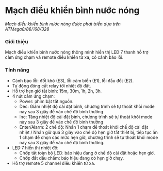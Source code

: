 # Mạch điều khiển bình nước nóng
*Mạch điều khiển bình nước nóng được phát triển dựa trên ATMega8/88/168/328*

### Giới thiệu
Mạch điều khiển bình nước nóng thông minh hiển thị LED 7 thanh hỗ trợ cảm ứng chạm và remote điều khiển từ xa, có cảnh báo lỗi.

### Tính năng
- Cảnh báo lỗi: đốt khô (E3), lỗi cảm biến (E1), lỗi đầu đốt (E2).
- Tự động đóng cắt relay tới nhiệt độ đặt.
- Hỗ trợ hẹn giờ tắt bình: 15m, 30m, 1h, 2h, 3h.
- 4 nút cảm ứng chạm:
  + Power: phím bật tắt nguồn.
  + Dec: Giảm nhiệt độ cài đặt bình, chương trình sẽ tự thoát khỏi mode này sau 3 giây để vào chế độ bình thường
  + Inc: Tăng nhiệt độ cài đặt bình, chương trình sẽ tự thoát khỏi mode này sau 3 giây để vào chế độ bình thường
  + Enter/Alarm: 2 chế độ: Nhấn 1 chạm để thoát khỏi chế độ cài đặt nhiệt / Nhấn giữ quá 3 giây vào chế độ hẹn giờ tắt thiết bị, tiếp tục ấn 1 chạm để chọn các mức hẹn giờ, chương trình sẽ tự thoát khỏi mode này sau 3 giây để vào chế độ bình thường.
- LED 7 hiển thị nhiệt độ:
  + Chớp tắt toàn bộ LED: báo hiệu đang ở chế độ cài đặt hoặc hẹn giờ.
  + Chớp đắt dấu chấm: báo hiệu đang có hẹn giờ chạy.
- Hỗ trợ remote 5 channel điều khiển từ xa.
